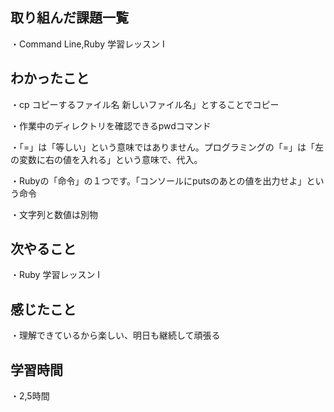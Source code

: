 ## 取り組んだ課題一覧
・Command Line,Ruby 学習レッスン I
## わかったこと
・cp コピーするファイル名 新しいファイル名」とすることでコピー

・作業中のディレクトリを確認できるpwdコマンド

・「=」は「等しい」という意味ではありません。プログラミングの「=」は「左の変数に右の値を入れる」という意味で、代入。

・Rubyの「命令」の１つです。「コンソールにputsのあとの値を出力せよ」という命令

・文字列と数値は別物
## 次やること
・Ruby 学習レッスン I
## 感じたこと
・理解できているから楽しい、明日も継続して頑張る
## 学習時間
・2,5時間